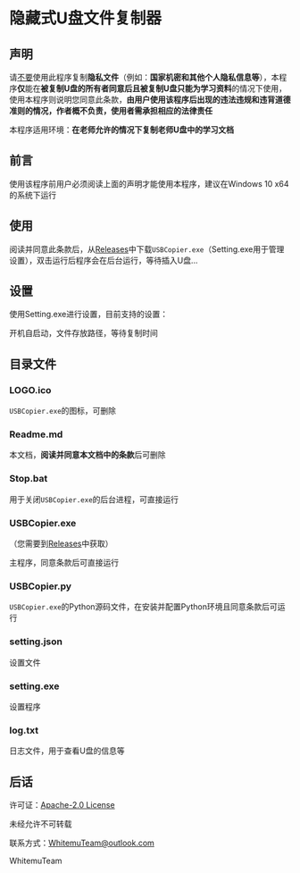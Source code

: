 # 隐藏式U盘文件复制器

## 声明

请<u>不要</u>使用此程序复制**隐私文件**（例如：**国家机密和其他个人隐私信息等**），本程序**仅**能在**被复制U盘的所有者同意后且被复制U盘只能为学习资料**的情况下使用，使用本程序则说明您同意此条款，**由用户使用该程序后出现的违法违规和违背道德准则的情况，作者概不负责，使用者需承担相应的法律责任**

本程序适用环境：**在老师允许的情况下复制老师U盘中的学习文档**

## 前言

使用该程序前用户必须阅读上面的声明才能使用本程序，建议在Windows 10 x64的系统下运行

## 使用

阅读并同意此条款后，从[Releases](https://github.com/WhitemuTeam/USBCopyer/releases)中下载`USBCopier.exe`（Setting.exe用于管理设置），双击运行后程序会在后台运行，等待插入U盘...

## 设置

使用Setting.exe进行设置，目前支持的设置：

开机自启动，文件存放路径，等待复制时间

## 目录文件

### LOGO.ico

`USBCopier.exe`的图标，可删除

### Readme.md

本文档，**阅读并同意本文档中的条款**后可删除

### Stop.bat

用于关闭`USBCopier.exe`的后台进程，可直接运行

### USBCopier.exe

（您需要到[Releases](https://github.com/WhitemuTeam/USBCopyer/releases)中获取）

主程序，同意条款后可直接运行

### USBCopier.py

`USBCopier.exe`的Python源码文件，在安装并配置Python环境且同意条款后可运行

### setting.json

设置文件

### setting.exe

设置程序

### log.txt

日志文件，用于查看U盘的信息等

## 后话

许可证：[Apache-2.0 License](https://github.com/WhitemuTeam/USBCopyer/blob/main/LICENSE)

未经允许不可转载

联系方式：WhitemuTeam@outlook.com

WhitemuTeam